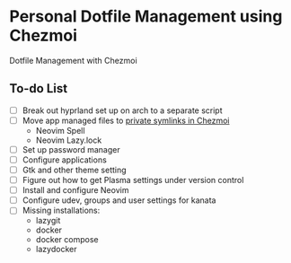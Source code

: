 # Personal Dotfile Management using Chezmoi

Dotfile Management with Chezmoi

## To-do List

- [ ] Break out hyprland set up on arch to a separate script
- [ ] Move app managed files to [private symlinks in Chezmoi](https://www.chezmoi.io/user-guide/manage-different-types-of-file/#populate-sshauthorized_keys-with-your-public-ssh-keys-from-github)
  - Neovim Spell
  - Neovim Lazy.lock
- [ ] Set up password manager
- [ ] Configure applications
- [ ] Gtk and other theme setting
- [ ] Figure out how to get Plasma settings under version control
- [ ] Install and configure Neovim
- [ ] Configure udev, groups and user settings for kanata
- [ ] Missing installations:
  - lazygit
  - docker
  - docker compose
  - lazydocker
